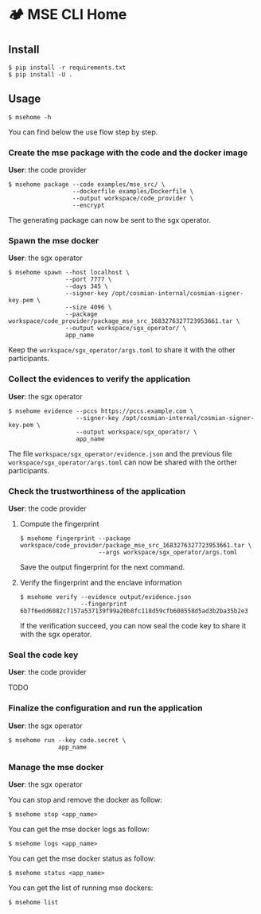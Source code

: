 # 🏕️ MSE CLI Home

## Install

```console
$ pip install -r requirements.txt
$ pip install -U .
```

## Usage

```console
$ msehome -h
```

You can find below the use flow step by step.

### Create the mse package with the code and the docker image

__User__: the code provider

```console
$ msehome package --code examples/mse_src/ \
                  --dockerfile examples/Dockerfile \
                  --output workspace/code_provider \
                  --encrypt
```

The generating package can now be sent to the sgx operator.

### Spawn the mse docker

__User__: the sgx operator

```console
$ msehome spawn --host localhost \
                --port 7777 \
                --days 345 \
                --signer-key /opt/cosmian-internal/cosmian-signer-key.pem \
                --size 4096 \
                --package workspace/code_provider/package_mse_src_1683276327723953661.tar \
                --output workspace/sgx_operator/ \
                app_name
```

Keep the `workspace/sgx_operator/args.toml` to share it with the other participants. 

### Collect the evidences to verify the application

__User__: the sgx operator

```console
$ msehome evidence --pccs https://pccs.example.com \
                   --signer-key /opt/cosmian-internal/cosmian-signer-key.pem \
                   --output workspace/sgx_operator/ \
                   app_name
```

The file `workspace/sgx_operator/evidence.json` and the previous file `workspace/sgx_operator/args.toml` can now be shared with the orther participants.

### Check the trustworthiness of the application

__User__: the code provider


1. Compute the fingerprint

    ```console
    $ msehome fingerprint --package workspace/code_provider/package_mse_src_1683276327723953661.tar \
                          --args workspace/sgx_operator/args.toml
    ```

    Save the output fingerprint for the next command. 

2. Verify the fingerprint and the enclave information

    ```console
    $ msehome verify --evidence output/evidence.json
                     --fingerprint 6b7f6edd6082c7157a537139f99a20b8fc118d59cfb608558d5ad3b2ba35b2e3
    ```

    If the verification succeed, you can now seal the code key to share it with the sgx operator.

### Seal the code key

__User__: the code provider

TODO

### Finalize the configuration and run the application

__User__: the sgx operator

```console
$ msehome run --key code.secret \
              app_name
```

### Manage the mse docker

__User__: the sgx operator

You can stop and remove the docker as follow:

```console
$ msehome stop <app_name>
```

You can get the mse docker logs as follow:

```console
$ msehome logs <app_name>
```

You can get the mse docker status as follow:

```console
$ msehome status <app_name>
```

You can get the list of running mse dockers:

```console
$ msehome list
```